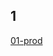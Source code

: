 ## 1 ##
[01-prod](https://github.com/keeper521/devops-netology/tree/main/13-kubernetes-config-04-helm/01-prod)
